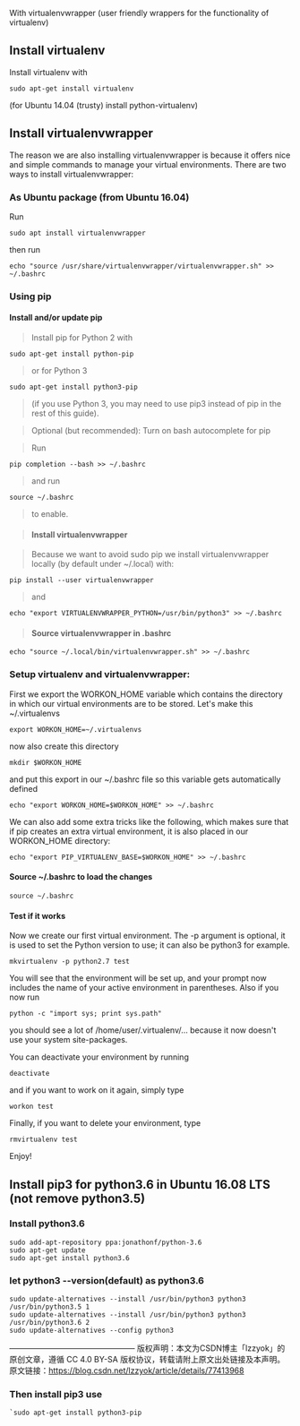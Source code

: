 With virtualenvwrapper (user friendly wrappers for the functionality of virtualenv)

## Install virtualenv
Install virtualenv with

	sudo apt-get install virtualenv

(for Ubuntu 14.04 (trusty) install python-virtualenv)

## Install virtualenvwrapper
The reason we are also installing virtualenvwrapper is because it offers nice and simple commands to manage your virtual environments. There are two ways to install virtualenvwrapper:

### As Ubuntu package (from Ubuntu 16.04)
Run

	sudo apt install virtualenvwrapper

then run

	echo "source /usr/share/virtualenvwrapper/virtualenvwrapper.sh" >> ~/.bashrc
### Using pip
#### Install and/or update pip

>Install pip for Python 2 with

	sudo apt-get install python-pip
>or for Python 3

	sudo apt-get install python3-pip
>(if you use Python 3, you may need to use pip3 instead of pip in the rest of this guide).

>Optional (but recommended): Turn on bash autocomplete for pip

>Run

	pip completion --bash >> ~/.bashrc
>and run 
	
	source ~/.bashrc 

>to enable.

>#### Install virtualenvwrapper

>Because we want to avoid sudo pip we install virtualenvwrapper locally (by default under ~/.local) with:

	pip install --user virtualenvwrapper

>and

	echo "export VIRTUALENVWRAPPER_PYTHON=/usr/bin/python3" >> ~/.bashrc
>#### Source virtualenvwrapper in .bashrc

	echo "source ~/.local/bin/virtualenvwrapper.sh" >> ~/.bashrc
### Setup virtualenv and virtualenvwrapper:
First we export the WORKON_HOME variable which contains the directory in which our virtual environments are to be stored. Let's make this ~/.virtualenvs

	export WORKON_HOME=~/.virtualenvs

now also create this directory

	mkdir $WORKON_HOME
and put this export in our ~/.bashrc file so this variable gets automatically defined

	echo "export WORKON_HOME=$WORKON_HOME" >> ~/.bashrc
We can also add some extra tricks like the following, which makes sure that if pip creates an extra virtual environment, it is also placed in our WORKON_HOME directory:

	echo "export PIP_VIRTUALENV_BASE=$WORKON_HOME" >> ~/.bashrc 
#### Source ~/.bashrc to load the changes

	source ~/.bashrc
#### Test if it works

Now we create our first virtual environment. The -p argument is optional, it is used to set the Python version to use; it can also be python3 for example.

	mkvirtualenv -p python2.7 test
You will see that the environment will be set up, and your prompt now includes the name of your active environment in parentheses. Also if you now run

	python -c "import sys; print sys.path"
you should see a lot of /home/user/.virtualenv/... because it now doesn't use your system site-packages.

You can deactivate your environment by running

	deactivate
and if you want to work on it again, simply type

	workon test
Finally, if you want to delete your environment, type

	rmvirtualenv test
Enjoy!

## Install pip3 for python3.6 in Ubuntu 16.08 LTS (not remove python3.5)
### Install python3.6
	sudo add-apt-repository ppa:jonathonf/python-3.6
	sudo apt-get update
	sudo apt-get install python3.6
### let python3 --version(default) as python3.6
	sudo update-alternatives --install /usr/bin/python3 python3 /usr/bin/python3.5 1
	sudo update-alternatives --install /usr/bin/python3 python3 /usr/bin/python3.6 2
	sudo update-alternatives --config python3
————————————————
版权声明：本文为CSDN博主「lzzyok」的原创文章，遵循 CC 4.0 BY-SA 版权协议，转载请附上原文出处链接及本声明。
原文链接：https://blog.csdn.net/lzzyok/article/details/77413968
### Then install pip3 use 
	`sudo apt-get install python3-pip


